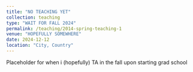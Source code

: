 ```yaml
---
title: "NO TEACHING YET"
collection: teaching
type: "WAIT FOR FALL 2024"
permalink: /teaching/2014-spring-teaching-1
venue: "HOPEFULLY SOMEWHERE"
date: 2024-12-12
location: "City, Country"
---
```


Placeholder for when i (hopefully) TA in the fall upon starting grad school
